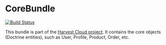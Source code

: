 CoreBundle
==========

[![Build Status](https://travis-ci.org/harvestcloud/CoreBundle.svg?branch=master)](https://travis-ci.org/harvestcloud/CoreBundle)

This bundle is part of the [Harvest Cloud project][1]. It contains the core
objects (Doctrine entities), such as User, Profile, Product, Order, etc.

[1]: http://github.com/harvestcloud/harvestcloud
